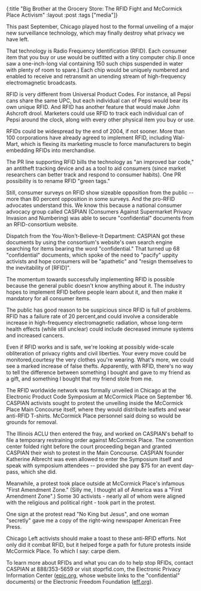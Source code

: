 {:title "Big Brother at the Grocery Store: The RFID Fight and McCormick Place Activism"
:layout :post
:tags  ["media"]}

This past September, Chicago played host to the formal unveiling of a major
new surveillance technology, which may finally destroy what privacy we have
left.  
  
That technology is Radio Frequency Identification (RFID). Each consumer item
that you buy or use would be outfitted with a tiny computer chip.(I once saw a
one-inch-long vial containing 150 such chips suspended in water with plenty of
room to spare.) Each chip would be uniquely numbered and enabled to receive
and retransmit an unending stream of high-frequency electromagnetic
broadcasts.  
  
RFID is very different from Universal Product Codes. For instance, all Pepsi
cans share the same UPC, but each individual can of Pepsi would bear its own
unique RFID. And RFID has another feature that would make John Ashcroft drool.
Marketers could use RFID to track each individual can of Pepsi around the
clock, along with every other physical item you buy or use.  
  
RFIDs could be widespread by the end of 2004, if not sooner. More than 100
corporations have already agreed to implement RFID, including Wal-Mart, which
is flexing its marketing muscle to force manufacturers to begin embedding
RFIDs into merchandise.  
  
The PR line supporting RFID bills the technology as "an improved bar code," an
antitheft tracking device and as a tool to aid consumers (since market
researchers can better track and respond to consumer habits). One PR
possibility is to rename RFID "green tags."  
  
Still, consumer surveys on RFID show sizeable opposition from the public --
more than 80 percent opposition in some surveys. And the pro-RFID advocates
understand this. We know this because a national consumer advocacy group
called CASPIAN (Consumers Against Supermarket Privacy Invasion and Numbering)
was able to secure "confidential" documents from an RFID-consortium website.  
  
Dispatch from the You-Won't-Believe-It Department: CASPIAN got these documents
by using the consortium's website's own search engine searching for items
bearing the word "confidential." That turned up 68 "confidential" documents,
which spoke of the need to "pacify" uppity activists and hope consumers will
be "apathetic" and "resign themselves to the inevitability of [RFID]".  
  
The momentum towards successfully implementing RFID is possible because the
general public doesn't know anything about it. The industry hopes to implement
RFID before people learn about it, and then make it mandatory for all consumer
items.  
  
The public has good reason to be suspicious since RFID is full of problems.
RFID has a failure rate of 20 percent,and could involve a considerable
increase in high-frequency electromagnetic radiation, whose long-term health
effects (while still unclear) could include decreased immune systems and
increased cancers.  
  
Even if RFID works and is safe, we're looking at possibly wide-scale
obliteration of privacy rights and civil liberties. Your every move could be
monitored,courtesy the very clothes you're wearing. What's more, we could see
a marked increase of false thefts. Apparently, with RFID, there's no way to
tell the difference between something I bought and gave to my friend as a
gift, and something I bought that my friend stole from me.  
  
The RFID worldwide network was formally unveiled in Chicago at the Electronic
Product Code Symposium at McCormick Place on September 16. CASPIAN activists
sought to protest the unveiling inside the McCormick Place Main Concourse
itself, where they would distribute leaflets and wear anti-RFID T-shirts.
McCormick Place personnel said doing so would be grounds for removal.  
  
The Illinois ACLU then entered the fray, and worked on CASPIAN's behalf to
file a temporary restraining order against McCormick Place. The convention
center folded right before the court proceeding began and granted CASPIAN
their wish to protest in the Main Concourse. CASPIAN founder Katherine
Albrecht was even allowed to enter the Symposium itself and speak with
symposium attendees -- provided she pay $75 for an event day-pass, which she
did.  
  
Meanwhile, a protest took place outside at McCormick Place's infamous "First
Amendment Zone." (Silly me, I thought all of America was a "First Amendment
Zone".) Some 30 activists - nearly all of whom were aligned with the religious
and political right - took part in the protest.  
  
One sign at the protest read "No King but Jesus", and one woman "secretly"
gave me a copy of the right-wing newspaper American Free Press.  
  
Chicago Left activists should make a toast to these anti-RFID efforts. Not
only did it combat RFID, but it helped forge a path for future protests inside
McCormick Place. To which I say: carpe diem.  
  
To learn more about RFIDs and what you can do to help stop RFIDs, contact
CASPIAN at 888/353-5659 or visit stoprfid.com, the Electronic Privacy
Information Center ([epic.org](http://www.epic.org), whose website links
to the "confidential" documents) or the Electronic Freedom Foundation
([eff.org](http://www.eff.org)). 

